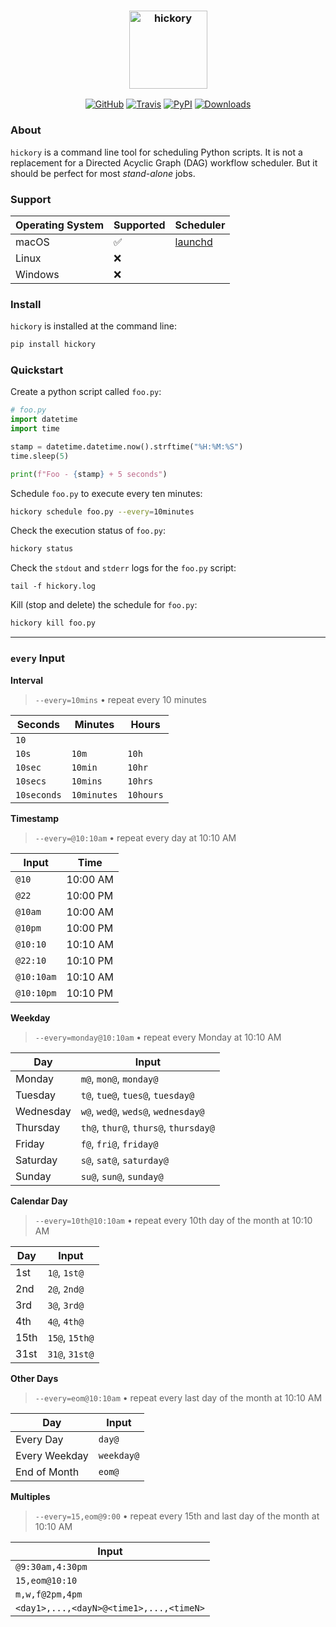 <h3 align="center">
  <img src="https://raw.githubusercontent.com/maxhumber/hickory/master/logo/hickory.png" width="125px" alt="hickory">
</h3>
<p align="center">
  <a href="https://github.com/maxhumber/hickory"><img alt="GitHub" src="https://img.shields.io/github/license/maxhumber/hickory"></a>
  <a href="https://travis-ci.org/maxhumber/hickory"><img alt="Travis" src="https://img.shields.io/travis/maxhumber/hickory.svg"></a>
  <a href="https://pypi.python.org/pypi/hickory"><img alt="PyPI" src="https://img.shields.io/pypi/v/hickory.svg"></a>
  <a href="https://pepy.tech/project/hickory"><img alt="Downloads" src="https://pepy.tech/badge/hickory"></a>
</p>


### About

`hickory` is a command line tool for scheduling Python scripts. It is not a replacement for a Directed Acyclic Graph (DAG) workflow scheduler. But it should be perfect for most *stand-alone* jobs. 



### Support 

| Operating System | Supported | Scheduler                                        |
| ---------------- | --------- | ------------------------------------------------ |
| macOS            | ✅         | [launchd](https://en.wikipedia.org/wiki/Launchd) |
| Linux            | ❌         |                                                  |
| Windows          | ❌         |                                                  |



### Install

`hickory` is installed at the command line:

```sh
pip install hickory
```



### Quickstart

Create a python script called `foo.py`:

```python
# foo.py
import datetime
import time

stamp = datetime.datetime.now().strftime("%H:%M:%S")
time.sleep(5)

print(f"Foo - {stamp} + 5 seconds")
```

Schedule `foo.py` to execute every ten minutes:

```sh
hickory schedule foo.py --every=10minutes
```

Check the execution status of `foo.py`:

```sh
hickory status
```

Check the `stdout` and `stderr` logs for the `foo.py` script:

```
tail -f hickory.log
```

Kill (stop and delete) the schedule for `foo.py`:

```sh
hickory kill foo.py
```



---



### `every` Input

**Interval**

> `--every=10mins` • repeat every 10 minutes

| Seconds     | Minutes     | Hours     |
| ----------- | ----------- | --------- |
| `10`        |             |           |
| `10s`       | `10m`       | `10h`     |
| `10sec`     | `10min`     | `10hr`    |
| `10secs`    | `10mins`    | `10hrs`   |
| `10seconds` | `10minutes` | `10hours` |



**Timestamp**

> `--every=@10:10am` • repeat every day at 10:10 AM

| Input      | Time     |
| ---------- | -------- |
| `@10`      | 10:00 AM |
| `@22`      | 10:00 PM |
| `@10am`    | 10:00 AM |
| `@10pm`    | 10:00 PM |
| `@10:10`   | 10:10 AM |
| `@22:10`   | 10:10 PM |
| `@10:10am` | 10:10 AM |
| `@10:10pm` | 10:10 PM |



**Weekday**

> `--every=monday@10:10am` • repeat every Monday at 10:10 AM

| Day       | Input    |
| ---------------- | --------------------------------- |
| Monday           | `m@`, `mon@`, `monday@`           |
| Tuesday          | `t@`, `tue@`, `tues@`, `tuesday@` |
| Wednesday        | `w@`, `wed@`, `weds@`, `wednesday@`       |
| Thursday         | `th@`, `thur@`, `thurs@`, `thursday@`     |
| Friday           | `f@`, `fri@`, `friday@`                 |
| Saturday         | `s@`, `sat@`, `saturday@`               |
| Sunday           | `su@`, `sun@`, `sunday@`               |



**Calendar Day**

> `--every=10th@10:10am` • repeat every 10th day of the month at 10:10 AM

| Day  | Input          |
| ---- | -------------- |
| 1st  | `1@`, `1st@`   |
| 2nd  | `2@`, `2nd@`   |
| 3rd  | `3@`, `3rd@`   |
| 4th  | `4@`, `4th@`   |
| 15th | `15@`, `15th@` |
| 31st | `31@`, `31st@` |



**Other Days**

>  `--every=eom@10:10am` • repeat every last day of the month at 10:10 AM

| Day       | Input                   |
| ---------------- | --------------------------------- |
| Every Day      | `day@`                              |
| Every Weekday  | `weekday@`                          |
| End of Month   | `eom@`                              |



**Multiples**

> `--every=15,eom@9:00` • repeat every 15th and last day of the month at 10:10 AM

| Input                                   |
| --------------------------------------- |
| `@9:30am,4:30pm`                        |
| `15,eom@10:10`                          |
| `m,w,f@2pm,4pm`                         |
| `<day1>,...,<dayN>@<time1>,...,<timeN>` |

